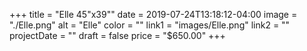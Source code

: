 +++
title = "Elle 45\"x39\""
date = 2019-07-24T13:18:12-04:00
image = "./Elle.png"
alt = "Elle"
color = ""
link1 = "images/Elle.png"
link2 = ""
projectDate = ""
draft = false
price = "$650.00"
+++

